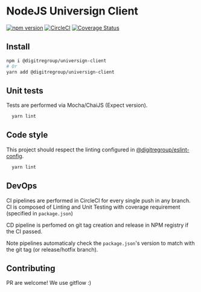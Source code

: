 # NodeJS Universign Client

[![npm version](https://badge.fury.io/js/%40digitregroup%2Funiversign-client.svg)](https://badge.fury.io/js/%40digitregroup%2Funiversign-client)
[![CircleCI](https://circleci.com/gh/digitregroup/universign-client.svg?style=shield)](https://circleci.com/gh/digitregroup/universign-client)
[![Coverage Status](https://coveralls.io/repos/github/digitregroup/universign-client/badge.svg?branch=master)](https://coveralls.io/github/digitregroup/universign-client?branch=master)


## Install

```bash
npm i @digitregroup/universign-client
# Or
yarn add @digitregroup/universign-client
```


## Unit tests

Tests are performed via Mocha/ChaiJS (Expect version).

```bash
  yarn lint
```


## Code style

This project should respect the linting configured in [@digitregroup/eslint-config](https://www.npmjs.com/package/@digitregroup/eslint-config).
```bash
  yarn lint
```

## DevOps
CI pipelines are performed in CircleCI for every single push in any branch.
CI is composed of Linting and Unit Testing with coverage requirement (specified in `package.json`)

CD pipeline is perfomed on git tag creation and release in NPM registry if the CI passed.

Note pipelines automaticaly check the `package.json`'s version to match with the git tag (or release/hotfix branch).


## Contributing

PR are welcome! We use gitflow :)
